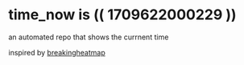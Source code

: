 # time_now is (( 1709622000229 ))

an automated repo that shows the currnent time

inspired by [breakingheatmap](https://github.com/breakingheatmap/breakingheatmap)